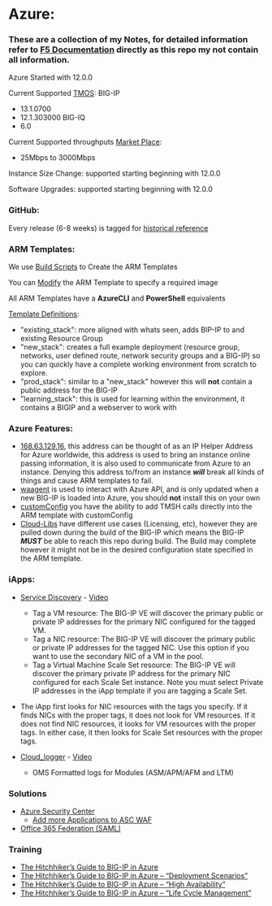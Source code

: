 # Azure:

### These are a collection of my Notes, for detailed information refer to [F5 Documentation](http://clouddocs.f5.com/cloud/public/v1/) directly as this repo my not contain all information.

Azure Started with 12.0.0

Current Supported [TMOS](https://github.com/F5Networks/f5-azure-arm-templates/blob/master/azure-bigip-version-matrix.md):
BIG-IP
- 13.1.0700
- 12.1.303000
BIG-IQ
- 6.0

Current Supported throughputs [Market Place](https://azuremarketplace.microsoft.com/en-us/marketplace/apps?search=F5%20Networks&page=1):
- 25Mbps to 3000Mbps

Instance Size Change: supported starting beginning with 12.0.0

Software Upgrades: supported starting beginning with 12.0.0

### GitHub:

Every release (6-8 weeks) is tagged for [historical reference](https://github.com/F5Networks/f5-azure-arm-templates/blob/master/azure-bigip-version-matrix.md)

### ARM Templates:

We use [Build Scripts](https://github.com/F5Networks/f5-azure-arm-templates/tree/master/build) to Create the ARM Templates

You can  [Modify](https://github.com/F5Networks/f5-azure-arm-templates/blob/master/azure-update-bigip-image.md) the ARM Template to specify
a required image

All ARM Templates have a **AzureCLI** and **PowerShell** equivalents

[Template Definitions](https://github.com/F5Networks/f5-azure-arm-templates/tree/master/supported):
- "existing_stack": more aligned with whats seen, adds BIP-IP to and existing Resource Group
- "new_stack": creates a full example deployment (resource group, networks, user defined route, network security groups and a BIG-IP) so you can quickly have a complete working environment from scratch to explore.
- "prod_stack": similar to a "new_stack" however this will **not** contain a public address for the BIG-IP
- "learning_stack": this is used for learning within the environment, it contains a BIGIP and a webserver to work with


### Azure Features:

- [168.63.129.16](https://blogs.msdn.microsoft.com/mast/2015/05/18/what-is-the-ip-address-168-63-129-16/), this address can be thought of as an IP Helper Address for Azure worldwide, this address is used to bring an instance online passing information, it is also used to communicate from Azure to an instance. Denying this address to/from an instance ***will*** break all kinds of things and cause ARM templates to fail.
- [waagent](http://clouddocs.f5.com/cloud/public/v1/azure/Azure_waagent.html) is used to interact with Azure API, and is only updated when a new BIG-IP is loaded into Azure, you should **not** install this on your own
- [customConfig](http://clouddocs.f5.com/cloud/public/v1/azure/Azure_solutions101.html) you have the ability to add TMSH calls directly into the ARM template with customConfig
- [Cloud-Libs](https://github.com/F5Networks/f5-cloud-libs) have different use cases (Licensing, etc), however they are pulled down during the build of the BIG-IP which means the BIG-IP ***MUST*** be able to reach this repo during build. The Build may complete however it might not be in the desired configuration state specified in the ARM template.


### iApps:

- [Service Discovery](https://github.com/F5Networks/f5-cloud-iapps/tree/master/f5-service-discovery) - [Video](https://devcentral.f5.com/articles/onboarding-f5-in-cloud-part-2-service-discovery-27486)
  - Tag a VM resource: The BIG-IP VE will discover the primary public or private IP addresses for the primary NIC configured for the tagged VM.
  - Tag a NIC resource: The BIG-IP VE will discover the primary public or private IP addresses for the tagged NIC. Use this option if you want to use the secondary NIC of a VM in the pool.
  - Tag a Virtual Machine Scale Set resource: The BIG-IP VE will discover the primary private IP address for the primary NIC configured for each Scale Set instance. Note you must select Private IP addresses in the iApp template if you are tagging a Scale Set.

- The iApp first looks for NIC resources with the tags you specify. If it finds NICs with the proper tags, it does not look for VM resources. If it does not find NIC resources, it looks for VM resources with the proper tags. In either case, it then looks for Scale Set resources with the proper tags.
- [Cloud_logger](https://github.com/F5Networks/f5-cloud-iapps/tree/master/f5-cloud-logger) - [Video](https://www.youtube.com/watch?v=X3B_TOG5ZpA&feature=youtu.be)
  - OMS Formatted logs for Modules (ASM/APM/AFM and LTM)

### Solutions

- [Azure Security Center](https://devcentral.f5.com/articles/deploying-f5s-web-application-firewall-in-microsoft-azure-security-center-26785)
  - [Add more Applications to ASC WAF](https://github.com/F5Networks/f5-azure-arm-templates/tree/master/experimental/reference/scripts)
- [Office 365 Federation (SAML)](https://azuremarketplace.microsoft.com/en-us/marketplace/apps/f5-networks.f5-o365-federation-payg?tab=Overview)

### Training

- [The Hitchhiker’s Guide to BIG-IP in Azure](https://devcentral.f5.com/articles/the-hitchhikers-guide-to-big-ip-in-azure-26852)
- [The Hitchhiker’s Guide to BIG-IP in Azure – “Deployment Scenarios”](https://devcentral.f5.com/articles/the-hitchhikers-guide-to-big-ip-in-azure-deployment-scenarios-26853)
- [The Hitchhiker’s Guide to BIG-IP in Azure – “High Availability”](https://devcentral.f5.com/articles/the-hitchhikers-guide-to-big-ip-in-azure-high-availability-26962)
- [The Hitchhiker’s Guide to BIG-IP in Azure – “Life Cycle Management”](https://devcentral.f5.com/articles/the-hitchhikers-guide-to-big-ip-in-azure-life-cycle-management-26988)
